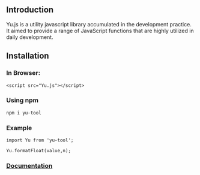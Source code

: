 ## Introduction

Yu.js is a utility javascript library accumulated in the development practice. It aimed to  provide a range of JavaScript functions that are highly utilized in daily development.

## Installation

### In Browser:

```
<script src="Yu.js"></script>
```

### Using npm

```
npm i yu-tool
```

### Example
```
import Yu from 'yu-tool';

Yu.formatFloat(value,n);
```


### [Documentation](/doc.md)


